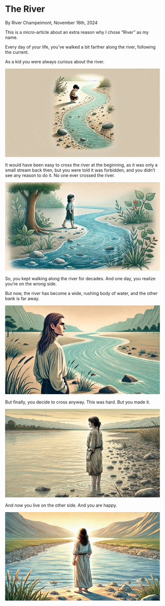 # The River

By River Champeimont, November 16th, 2024

This is a micro-article about an extra reason why I chose “River” as my name.

Every day of your life, you've walked a bit farther along the river, following the current.

As a kid you were always curious about the river.

![A boy crouches by a winding stream in a sandy, rock-dotted landscape, gazing at the water.](the_river/river1.jpg)

It would have been easy to cross the river at the beginning, as it was only a small stream back then, but you were told it was forbidden, and you didn’t see any reason to do it. No one ever crossed the river.

![A boy walks barefoot along a winding stream surrounded by lush greenery and a tree, with calm water flowing gently over rocks.](the_river/river2.jpg)

So, you kept walking along the river for decades. And one day, you realize you’re on the wrong side.

But now, the river has become a wide, rushing body of water, and the other bank is far away.

![A man with long hair stands by a wide, winding river, surrounded by an open, grassy plain and distant mountains under a calm sky.](the_river/river3.jpg)

But finally, you decide to cross anyway. This was hard. But you made it.

![A woman stands ankle-deep in a calm river at sunset, gazing toward distant mountains, surrounded by a rocky shoreline and sparse grasses.](the_river/river4.jpg)

And now you live on the other side. And you are happy.

![A woman stands barefoot on a rocky riverbank at sunrise, gazing toward a winding river framed by grassy plains and distant hills.](the_river/river5.jpg)
